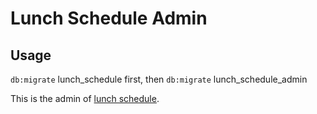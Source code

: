# Lunch Schedule Admin

## Usage

`db:migrate` lunch_schedule first, then `db:migrate` lunch_schedule_admin

This is the admin of [lunch schedule](https://github.com/tonyhsu23/lunch_schedule).
